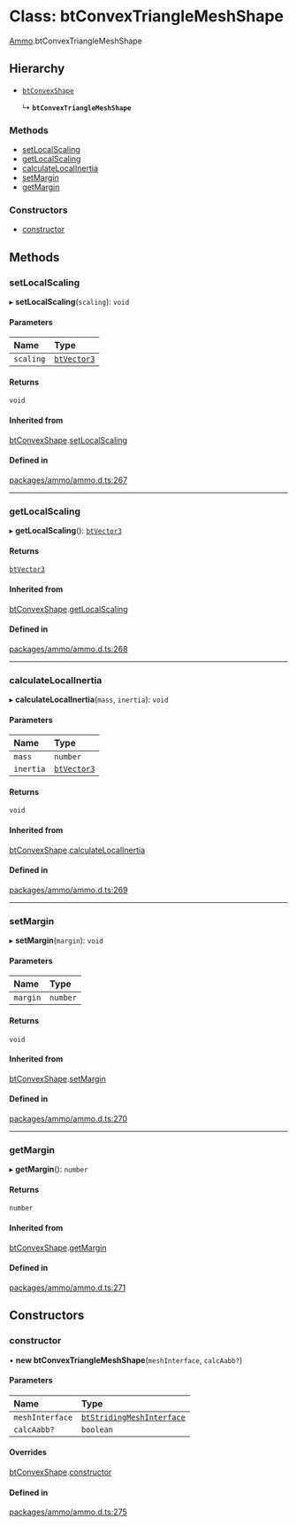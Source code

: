 # Class: btConvexTriangleMeshShape

[Ammo](../modules/Ammo.md).btConvexTriangleMeshShape

## Hierarchy

- [`btConvexShape`](Ammo.btConvexShape.md)

  ↳ **`btConvexTriangleMeshShape`**


### Methods

- [setLocalScaling](Ammo.btConvexTriangleMeshShape.md#setlocalscaling)
- [getLocalScaling](Ammo.btConvexTriangleMeshShape.md#getlocalscaling)
- [calculateLocalInertia](Ammo.btConvexTriangleMeshShape.md#calculatelocalinertia)
- [setMargin](Ammo.btConvexTriangleMeshShape.md#setmargin)
- [getMargin](Ammo.btConvexTriangleMeshShape.md#getmargin)

### Constructors

- [constructor](Ammo.btConvexTriangleMeshShape.md#constructor)

## Methods

### setLocalScaling

▸ **setLocalScaling**(`scaling`): `void`

#### Parameters

| Name | Type |
| :------ | :------ |
| `scaling` | [`btVector3`](Ammo.btVector3.md) |

#### Returns

`void`

#### Inherited from

[btConvexShape](Ammo.btConvexShape.md).[setLocalScaling](Ammo.btConvexShape.md#setlocalscaling)

#### Defined in

[packages/ammo/ammo.d.ts:267](https://github.com/Orillusion/orillusion/blob/main/packages/ammo/ammo.d.ts#L267)

___

### getLocalScaling

▸ **getLocalScaling**(): [`btVector3`](Ammo.btVector3.md)

#### Returns

[`btVector3`](Ammo.btVector3.md)

#### Inherited from

[btConvexShape](Ammo.btConvexShape.md).[getLocalScaling](Ammo.btConvexShape.md#getlocalscaling)

#### Defined in

[packages/ammo/ammo.d.ts:268](https://github.com/Orillusion/orillusion/blob/main/packages/ammo/ammo.d.ts#L268)

___

### calculateLocalInertia

▸ **calculateLocalInertia**(`mass`, `inertia`): `void`

#### Parameters

| Name | Type |
| :------ | :------ |
| `mass` | `number` |
| `inertia` | [`btVector3`](Ammo.btVector3.md) |

#### Returns

`void`

#### Inherited from

[btConvexShape](Ammo.btConvexShape.md).[calculateLocalInertia](Ammo.btConvexShape.md#calculatelocalinertia)

#### Defined in

[packages/ammo/ammo.d.ts:269](https://github.com/Orillusion/orillusion/blob/main/packages/ammo/ammo.d.ts#L269)

___

### setMargin

▸ **setMargin**(`margin`): `void`

#### Parameters

| Name | Type |
| :------ | :------ |
| `margin` | `number` |

#### Returns

`void`

#### Inherited from

[btConvexShape](Ammo.btConvexShape.md).[setMargin](Ammo.btConvexShape.md#setmargin)

#### Defined in

[packages/ammo/ammo.d.ts:270](https://github.com/Orillusion/orillusion/blob/main/packages/ammo/ammo.d.ts#L270)

___

### getMargin

▸ **getMargin**(): `number`

#### Returns

`number`

#### Inherited from

[btConvexShape](Ammo.btConvexShape.md).[getMargin](Ammo.btConvexShape.md#getmargin)

#### Defined in

[packages/ammo/ammo.d.ts:271](https://github.com/Orillusion/orillusion/blob/main/packages/ammo/ammo.d.ts#L271)

## Constructors

### constructor

• **new btConvexTriangleMeshShape**(`meshInterface`, `calcAabb?`)

#### Parameters

| Name | Type |
| :------ | :------ |
| `meshInterface` | [`btStridingMeshInterface`](Ammo.btStridingMeshInterface.md) |
| `calcAabb?` | `boolean` |

#### Overrides

[btConvexShape](Ammo.btConvexShape.md).[constructor](Ammo.btConvexShape.md#constructor)

#### Defined in

[packages/ammo/ammo.d.ts:275](https://github.com/Orillusion/orillusion/blob/main/packages/ammo/ammo.d.ts#L275)
